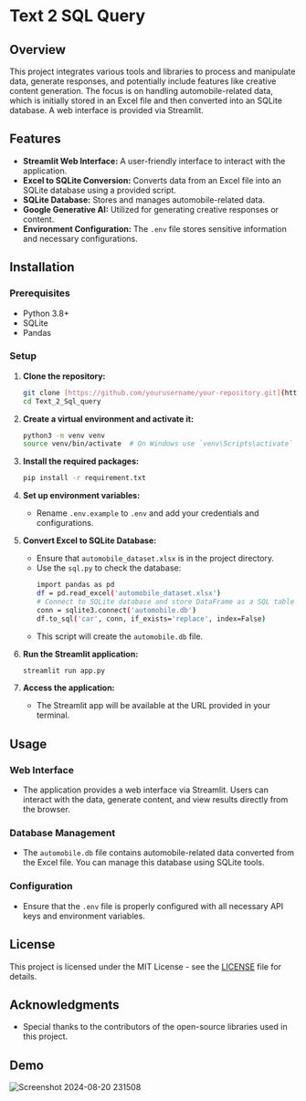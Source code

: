 # Text 2 SQL Query

## Overview
This project integrates various tools and libraries to process and manipulate data, generate responses, and potentially include features like creative content generation. The focus is on handling automobile-related data, which is initially stored in an Excel file and then converted into an SQLite database. A web interface is provided via Streamlit.

## Features
- **Streamlit Web Interface:** A user-friendly interface to interact with the application.
- **Excel to SQLite Conversion:** Converts data from an Excel file into an SQLite database using a provided script.
- **SQLite Database:** Stores and manages automobile-related data.
- **Google Generative AI:** Utilized for generating creative responses or content.
- **Environment Configuration:** The `.env` file stores sensitive information and necessary configurations.

## Installation

### Prerequisites
- Python 3.8+
- SQLite
- Pandas

### Setup

1. **Clone the repository:**
    ```bash
    git clone [https://github.com/yourusername/your-repository.git](https://github.com/Ashar-riaz/Text_2_Sql_query.git
    cd Text_2_Sql_query
    ```

2. **Create a virtual environment and activate it:**
    ```bash
    python3 -m venv venv
    source venv/bin/activate  # On Windows use `venv\Scripts\activate`
    ```

3. **Install the required packages:**
    ```bash
    pip install -r requirement.txt
    ```

4. **Set up environment variables:**
    - Rename `.env.example` to `.env` and add your credentials and configurations.

5. **Convert Excel to SQLite Database:**
    - Ensure that `automobile_dataset.xlsx` is in the project directory.
    - Use the `sql.py` to check the database:
      ```bash
      import pandas as pd
      df = pd.read_excel('automobile_dataset.xlsx')
      # Connect to SQLite database and store DataFrame as a SQL table
      conn = sqlite3.connect('automobile.db')
      df.to_sql('car', conn, if_exists='replace', index=False)
      ```
    - This script will create the `automobile.db` file.

6. **Run the Streamlit application:**
    ```bash
    streamlit run app.py
    ```

7. **Access the application:**
    - The Streamlit app will be available at the URL provided in your terminal.

## Usage

### Web Interface
- The application provides a web interface via Streamlit. Users can interact with the data, generate content, and view results directly from the browser.

### Database Management
- The `automobile.db` file contains automobile-related data converted from the Excel file. You can manage this database using SQLite tools.

### Configuration
- Ensure that the `.env` file is properly configured with all necessary API keys and environment variables.

## License
This project is licensed under the MIT License - see the [LICENSE](LICENSE) file for details.

## Acknowledgments
- Special thanks to the contributors of the open-source libraries used in this project.

## Demo 
![Screenshot 2024-08-20 231508](https://github.com/user-attachments/assets/3835cf44-e0c4-45e4-8aa6-924f76cab824)



